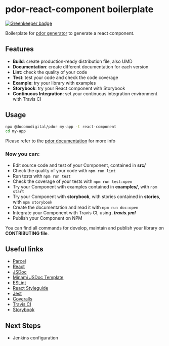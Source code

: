 # pdor-react-component  boilerplate

[![Greenkeeper badge](https://badges.greenkeeper.io/docomodigital/pdor-react-component.svg)](https://greenkeeper.io/)

Boilerplate for [pdor generator](https://github.com/docomodigital/pdor) to generate a react component.

## Features

* **Build**: create production-ready distribution file, also UMD
* **Documentation**: create different documentation for each version
* **Lint**: check the quality of your code
* **Test**: test your code and check the code coverage
* **Example**: try your library with examples
* **Storybook**: try your React component with Storybook
* **Continuous Integration**: set your continuous integration environment with Travis CI

## Usage

```bash
npx @docomodigital/pdor my-app -t react-component
cd my-app
```
Please refer to the [pdor documentation](https://github.com/docomodigital/pdor#README.md) for more info 


### Now you can:

* Edit source code and test of your Component, contained in **src/**
* Check the quality of your code with ```npm run lint```
* Run tests with ```npm run test```
* Check the coverage of your tests with ```npm run test:open```
* Try your Component with examples contained in **examples/**, with ```npm start```
* Try your Component with **storybook**, with stories contained in **stories**, with ```npm storybook```
* Create the documentation and read it with ```npm run doc:open```
* Integrate your Component with Travis CI, using ***.travis.yml***
* Publish your Component on NPM

You can find all commands for develop, maintain and publish your library on **CONTRIBUTING file**.


## Useful links

* [Parcel](https://github.com/parcel-bundler/parcel)
* [React](https://reactjs.org/)
* [JSDoc](https://github.com/jsdoc3/jsdoc)
* [Minami JSDoc Template](https://github.com/Nijikokun/minami)
* [ESLint](https://github.com/eslint/eslint)
* [React Styleguide](https://www.npmjs.com/package/eslint-config-react-app)
* [Jest](https://github.com/facebook/jest)
* [Coveralls](https://github.com/nickmerwin/node-coveralls)
* [Travis CI](https://travis-ci.org/)
* [Storybook](https://storybook.js.org/)

## Next Steps

* Jenkins configuration